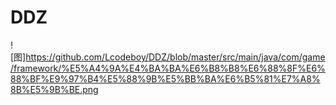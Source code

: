 # DDZ
![图]https://github.com/Lcodeboy/DDZ/blob/master/src/main/java/com/game/framework/%E5%A4%9A%E4%BA%BA%E6%B8%B8%E6%88%8F%E6%88%BF%E9%97%B4%E5%88%9B%E5%BB%BA%E6%B5%81%E7%A8%8B%E5%9B%BE.png
